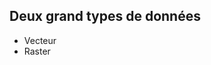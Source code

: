 ##  Deux grand types de données
- Vecteur <!-- .element class="fragment" -->
- Raster <!-- .element class="fragment" -->
